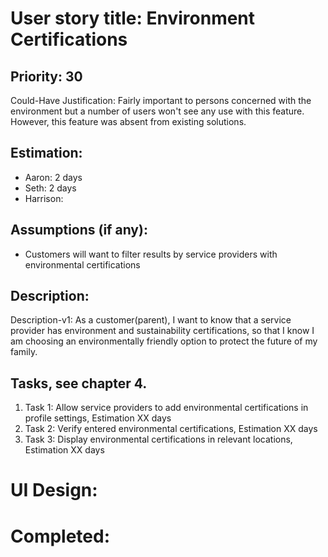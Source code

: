 # User story title: Environment Certifications

## Priority: 30
Could-Have
Justification: Fairly important to persons concerned with the environment but a number of users won't see any
use with this feature. However, this feature was absent from existing solutions.

## Estimation:
* Aaron: 2 days
* Seth: 2 days
* Harrison:

## Assumptions (if any):
* Customers will want to filter results by service providers with environmental certifications

## Description:

Description-v1: As a customer(parent), I want to know that a service provider has environment and sustainability 
certifications, so that I know I am choosing an environmentally friendly option to protect the future of my family.


## Tasks, see chapter 4.

1. Task 1: Allow service providers to add environmental certifications in profile settings, Estimation XX days
2. Task 2: Verify entered environmental certifications, Estimation XX days
3. Task 3: Display environmental certifications in relevant locations, Estimation XX days


# UI Design:


# Completed:
